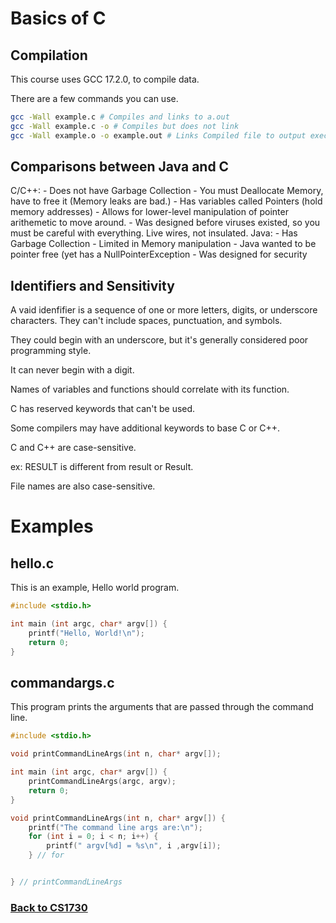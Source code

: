# Basics of C

## Compilation
This course uses GCC 17.2.0, to compile data.

There are a few commands you can use.
```bash
gcc -Wall example.c # Compiles and links to a.out
gcc -Wall example.c -o # Compiles but does not link
gcc -Wall example.o -o example.out # Links Compiled file to output executable.
```

## Comparisons between Java and C


C/C++:
    - Does not have Garbage Collection
    - You must Deallocate Memory, have to free it (Memory leaks are bad.)
    - Has variables called Pointers (hold memory addresses)
      - Allows for lower-level manipulation of pointer arithemetic to move around.
    - Was designed before viruses existed, so you must be careful with everything. Live wires, not insulated.
Java:
    - Has Garbage Collection
    - Limited in Memory manipulation
    - Java wanted to be pointer free (yet has a NullPointerException
    - Was designed for security


## Identifiers and Sensitivity
A vaid idenfifier is a sequence of one or more letters, digits, or underscore characters. They can't include spaces, punctuation, and symbols.

They could begin with an underscore, but it's generally considered poor programming style.

It can never  begin with a digit.

Names of variables and functions should correlate with its function.

C has reserved keywords that can't be used.

Some compilers may have additional keywords to base C or C++.

C and C++ are case-sensitive.

ex: RESULT is different from result or Result.

File names are also case-sensitive.

# Examples
## hello.c
This is an example, Hello world program.
```c
#include <stdio.h>

int main (int argc, char* argv[]) {
	printf("Hello, World!\n");
	return 0;
}

```

## commandargs.c
This program prints the arguments that are passed through the command line.
```c
#include <stdio.h>

void printCommandLineArgs(int n, char* argv[]);

int main (int argc, char* argv[]) {
	printCommandLineArgs(argc, argv);
	return 0;
}

void printCommandLineArgs(int n, char* argv[]) {
	printf("The command line args are:\n");
	for (int i = 0; i < n; i++) {
		printf(" argv[%d] = %s\n", i ,argv[i]);
	} // for


} // printCommandLineArgs

```
### [Back to CS1730](%WEBPATH%/classes/cs1730/)